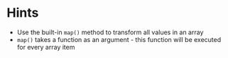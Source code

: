 # Hints

-   Use the built-in `map()` method to transform all values in an array
-   `map()` takes a function as an argument - this function will be executed for every array item
